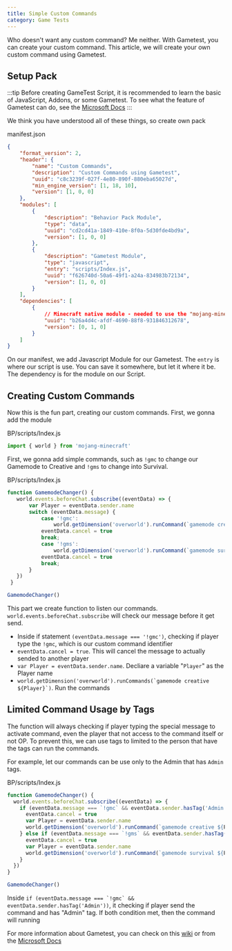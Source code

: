 ```yaml
---
title: Simple Custom Commands
category: Game Tests
---
```


Who doesn't want any custom command? Me neither. With Gametest, you can create your custom command. This article, we will create your own custom command using Gametest.

## Setup Pack

:::tip
Before creating GameTest Script, it is recommended to learn the basic of JavaScript, Addons, or some Gametest. To see what the feature of Gametest can do, see the [Microsoft Docs](https://docs.microsoft.com/en-us/minecraft/creator/scriptapi/mojang-minecraft/mojang-minecraft)
:::

We think you have understood all of these things, so create own pack

<CodeHeader>manifest.json</CodeHeader>

```json
{
	"format_version": 2,
	"header": {
		"name": "Custom Commands",
		"description": "Custom Commands using Gametest",
		"uuid": "c8c3239f-027f-4e80-890f-880eba65027d",
		"min_engine_version": [1, 18, 10],
		"version": [1, 0, 0]
	},
	"modules": [
		{
			"description": "Behavior Pack Module",
			"type": "data",
			"uuid": "cd2cd41a-1849-410e-8f0a-5d30fde4bd9a",
			"version": [1, 0, 0]
		},
		{
			"description": "Gametest Module",
			"type": "javascript",
			"entry": "scripts/Index.js",
			"uuid": "f626740d-50a6-49f1-a24a-834983b72134",
			"version": [1, 0, 0]
		}
	],
	"dependencies": [
		{
			// Minecraft native module - needed to use the "mojang-minecraft" module
			"uuid": "b26a4d4c-afdf-4690-88f8-931846312678",
			"version": [0, 1, 0]
		}
    ]
}
```

On our manifest, we add Javascript Module for our Gametest. The `entry` is where our script is use. You can save it somewhere, but let it where it be. The dependency is for the module on our Script.

<FolderView
	:paths="[
		'BP/manifest.json',
		'BP/pack_icon.png',
        'BP/scripts/Index.js'
	]"
/>

## Creating Custom Commands

Now this is the fun part, creating our custom commands. First, we gonna add the module

<CodeHeader>BP/scripts/Index.js</CodeHeader>

```js
import { world } from 'mojang-minecraft'
```

First, we gonna add simple commands, such as `!gmc` to change our Gamemode to Creative and `!gms` to change into Survival.

<CodeHeader>BP/scripts/Index.js</CodeHeader>

```js
function GamemodeChanger() {
   world.events.beforeChat.subscribe((eventData) => {
       var Player = eventData.sender.name
       switch (eventData.message) {
           case '!gmc': 
               world.getDimension('overworld').runCommand(`gamemode creative ${Player}`)
	       eventData.cancel = true
           break;
           case '!gms':
               world.getDimension('overworld').runCommand(`gamemode survival ${Player}`)
	       eventData.cancel = true
           break;
       }
   })
 }

GamemodeChanger()
```

This part we create function to listen our commands. `world.events.beforeChat.subscribe` will check our message before it get send.

- Inside if statement `(eventData.message === '!gmc')`, checking if player type the `!gmc`, which is our custom command identifier
- `eventData.cancel = true`. This will cancel the message to actually sended to another player
- `var Player = eventData.sender.name`. Decliare a variable "`Player`" as the Player name
- ``world.getDimension('overworld').runCommands(`gamemode creative ${Player}`)``. Run the commands


## Limited Command Usage by Tags

The function will always checking if player typing the special message to activate command, even the player that not access to the command itself or not OP. To prevent this, we can use tags to limited to the person that have the tags can run the commands.

For example, let our commands can be use only to the Admin that has `Admin` tags.

<CodeHeader>BP/scripts/Index.js</CodeHeader>

```js
function GamemodeChanger() {
  world.events.beforeChat.subscribe((eventData) => {
    if (eventData.message === `!gmc` && eventData.sender.hasTag('Admin')) {
      eventData.cancel = true
      var Player = eventData.sender.name
      world.getDimension('overworld').runCommand(`gamemode creative ${Player}`)
    } else if (eventData.message === `!gms` && eventData.sender.hasTag('Admin')) {
      eventData.cancel = true
      var Player = eventData.sender.name
      world.getDimension('overworld').runCommand(`gamemode survival ${Player}`)
    }
  })
}

GamemodeChanger()
```

Inside ``if (eventData.message === `!gmc` && eventData.sender.hasTag('Admin'))``, it checking if player send the command and has "Admin" tag. If both condition met, then the command will running

For more information about Gametest, you can check on this [wiki](/scripting/game-tests.md) or from the [Microsoft Docs](https://docs.microsoft.com/en-us/minecraft/creator/documents/gametestgettingstarted)
